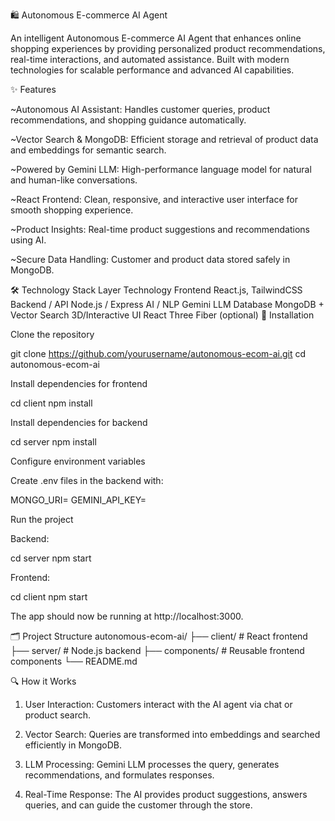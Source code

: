 🛍️ Autonomous E-commerce AI Agent

An intelligent Autonomous E-commerce AI Agent that enhances online shopping experiences by providing personalized product recommendations, real-time interactions, and automated assistance. Built with modern technologies for scalable performance and advanced AI capabilities.

✨ Features

~Autonomous AI Assistant: Handles customer queries, product recommendations, and shopping guidance automatically.

~Vector Search & MongoDB: Efficient storage and retrieval of product data and embeddings for semantic search.

~Powered by Gemini LLM: High-performance language model for natural and human-like conversations.

~React Frontend: Clean, responsive, and interactive user interface for smooth shopping experience.

~Product Insights: Real-time product suggestions and recommendations using AI.

~Secure Data Handling: Customer and product data stored safely in MongoDB.

🛠️ Technology Stack
Layer	Technology
Frontend	React.js, TailwindCSS
Backend / API	Node.js / Express
AI / NLP	Gemini LLM
Database	MongoDB + Vector Search
3D/Interactive UI	React Three Fiber (optional)
🚀 Installation

Clone the repository

git clone https://github.com/yourusername/autonomous-ecom-ai.git
cd autonomous-ecom-ai


Install dependencies for frontend

cd client
npm install


Install dependencies for backend

cd server
npm install


Configure environment variables

Create .env files in the backend with:

MONGO_URI=<your-mongodb-connection-string>
GEMINI_API_KEY=<your-gemini-llm-key>


Run the project

Backend:

cd server
npm start


Frontend:

cd client
npm start


The app should now be running at http://localhost:3000.

🗂️ Project Structure
autonomous-ecom-ai/
├── client/           # React frontend
├── server/           # Node.js backend
├── components/       # Reusable frontend components
└── README.md

🔍 How it Works

1. User Interaction: Customers interact with the AI agent via chat or product search.

2. Vector Search: Queries are transformed into embeddings and searched efficiently in MongoDB.

3. LLM Processing: Gemini LLM processes the query, generates recommendations, and formulates responses.

4. Real-Time Response: The AI provides product suggestions, answers queries, and can guide the customer through the store.
